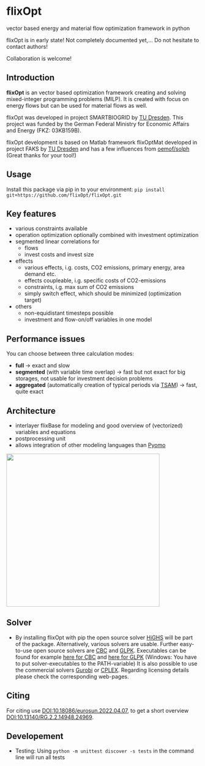 # flixOpt
vector based energy and material flow optimization framework in python

flixOpt is in early state! Not completely documented yet,... Do not hesitate to contact authors! 

Collaboration is welcome!
## Introduction
**flixOpt** is an vector based optimization framework creating and solving mixed-integer programming problems (MILP). It is created with focus on energy flows but can be used for material flows as well.

flixOpt was developed in project SMARTBIOGRID by [TU Dresden](https://github.com/gewv-tu-dresden).
This project was funded by the German Federal Ministry for Economic Affairs and Energy (FKZ: 03KB159B).

flixOpt development is based on Matlab framework flixOptMat developed in project FAKS by [TU Dresden](https://github.com/gewv-tu-dresden) and has a few influences from [oemof/solph](https://github.com/oemof/oemof-solph) (Great thanks for your tool!)

## Usage
Install this package via pip in to your environment: `pip install git+https://github.com/flixOpt/flixOpt.git`

## Key features
  * various constraints available
  * operation optimization optionally combined with investment optimization
  * segmented linear correlations for
    * flows
    * invest costs and invest size
  * effects 
    * various effects, i.g. costs, CO2 emissions, primary energy, area demand etc.
    * effects coupleable, i.g. specific costs of CO2-emissions
    * constraints, i.g. max sum of CO2 emissions
    * simply switch effect, which should be minimized (optimization target)
  * others
    * non-equidistant timesteps possible
    * investment and flow-on/off variables in one model
## Performance issues
You can choose between three calculation modes:
  * **full** -> exact and slow
  * **segmented** (with variable time overlap) -> fast but not exact for big storages, not usable for investment decision problems
  * **aggregated** (automatically creation of typical periods via [TSAM](https://github.com/FZJ-IEK3-VSA/tsam "more info")) -> fast, quite exact
## Architecture
  * interlayer flixBase for modeling and good overview of (vectorized) variables and equations
  * postprocessing unit  
  * allows integration of other modeling languages than [Pyomo](http://www.pyomo.org/)
<img src="/pics/architecture_flixOpt.png" style=" height:400px "  >

## Solver
  * By installing flixOpt with pip the open source solver [HiGHS](https://highs.dev/) will be part of the package. Alternatively, various solvers are usable. Further easy-to-use open source solvers are [CBC](https://github.com/coin-or/Cbc) and [GLPK](https://www.gnu.org/software/glpk/). Executables can be found for example [here for CBC](https://portal.ampl.com/dl/open/cbc/) and [here for GLPK](https://sourceforge.net/projects/winglpk/) (Windows: You have to put solver-executables to the PATH-variable) It is also possible to use the commercial solvers [Gurobi](https://www.gurobi.com/) or [CPLEX](https://www.gurobi.com/). Regarding licensing details please check the corresponding web-pages.

## Citing
For citing use [DOI:10.18086/eurosun.2022.04.07](https://doi.org/10.18086/eurosun.2022.04.07), to get a short overview [DOI:10.13140/RG.2.2.14948.24969](https://doi.org/10.13140/RG.2.2.14948.24969).

## Developement
 * Testing: Using `python -m unittest discover -s tests` in the command line will run all tests
